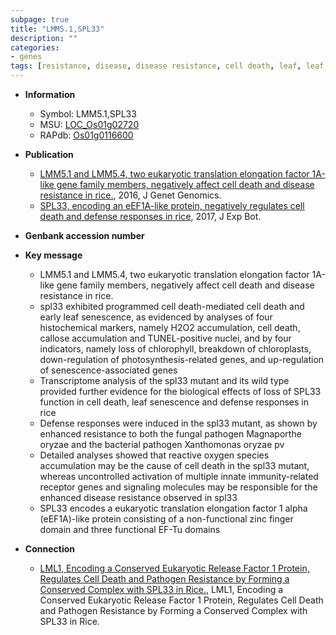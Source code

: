 ```yaml
---
subpage: true
title: "LMM5.1,SPL33"
description: ""
categories:
- genes
tags: [resistance, disease, disease resistance, cell death, leaf, leaf senescence, early leaf senescence, defense, defense response, magnaporthe oryzae, zinc, innate immunity, senescence, pathogen, reactive oxygen species]
---
```


* **Information**  
    + Symbol: LMM5.1,SPL33  
    + MSU: [LOC_Os01g02720](http://rice.plantbiology.msu.edu/cgi-bin/ORF_infopage.cgi?orf=LOC_Os01g02720)  
    + RAPdb: [Os01g0116600](http://rapdb.dna.affrc.go.jp/viewer/gbrowse_details/irgsp1?name=Os01g0116600)  

* **Publication**  
    + [LMM5.1 and LMM5.4, two eukaryotic translation elongation factor 1A-like gene family members, negatively affect cell death and disease resistance in rice.](http://www.ncbi.nlm.nih.gov/pubmed?term=LMM5.1+and+LMM5.4,+two+eukaryotic+translation+elongation+factor+1A-like+gene+family+members,+negatively+affect+cell+death+and+disease+resistance+in+rice.%5BTitle%5D), 2016, J Genet Genomics.
    + [SPL33, encoding an eEF1A-like protein, negatively regulates cell death and defense responses in rice](http://www.ncbi.nlm.nih.gov/pubmed?term=SPL33,+encoding+an+eEF1A-like+protein,+negatively+regulates+cell+death+and+defense+responses+in+rice%5BTitle%5D), 2017, J Exp Bot.

* **Genbank accession number**  

* **Key message**  
    + LMM5.1 and LMM5.4, two eukaryotic translation elongation factor 1A-like gene family members, negatively affect cell death and disease resistance in rice.
    + spl33 exhibited programmed cell death-mediated cell death and early leaf senescence, as evidenced by analyses of four histochemical markers, namely H2O2 accumulation, cell death, callose accumulation and TUNEL-positive nuclei, and by four indicators, namely loss of chlorophyll, breakdown of chloroplasts, down-regulation of photosynthesis-related genes, and up-regulation of senescence-associated genes
    + Transcriptome analysis of the spl33 mutant and its wild type provided further evidence for the biological effects of loss of SPL33 function in cell death, leaf senescence and defense responses in rice
    + Defense responses were induced in the spl33 mutant, as shown by enhanced resistance to both the fungal pathogen Magnaporthe oryzae and the bacterial pathogen Xanthomonas oryzae pv
    + Detailed analyses showed that reactive oxygen species accumulation may be the cause of cell death in the spl33 mutant, whereas uncontrolled activation of multiple innate immunity-related receptor genes and signaling molecules may be responsible for the enhanced disease resistance observed in spl33
    + SPL33 encodes a eukaryotic translation elongation factor 1 alpha (eEF1A)-like protein consisting of a non-functional zinc finger domain and three functional EF-Tu domains

* **Connection**  
    + [LML1, Encoding a Conserved Eukaryotic Release Factor 1 Protein, Regulates Cell Death and Pathogen Resistance by Forming a Conserved Complex with SPL33 in Rice.](http://www.ncbi.nlm.nih.gov/pubmed?term=LML1,+Encoding+a+Conserved+Eukaryotic+Release+Factor+1+Protein,+Regulates+Cell+Death+and+Pathogen+Resistance+by+Forming+a+Conserved+Complex+with+SPL33+in+Rice.%5BTitle%5D), LML1, Encoding a Conserved Eukaryotic Release Factor 1 Protein, Regulates Cell Death and Pathogen Resistance by Forming a Conserved Complex with SPL33 in Rice.



